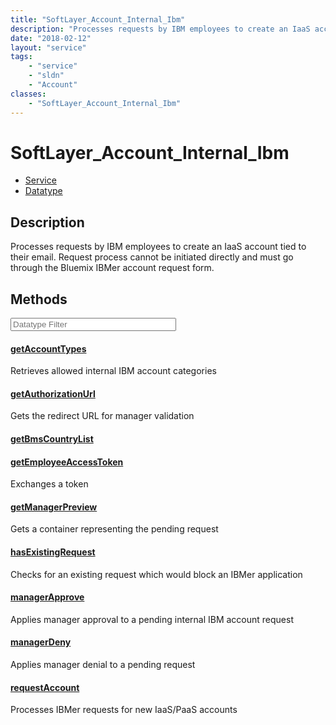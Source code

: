 ```yaml
---
title: "SoftLayer_Account_Internal_Ibm"
description: "Processes requests by IBM employees to create an IaaS account tied to their email. Request process cannot be initiated d... "
date: "2018-02-12"
layout: "service"
tags:
    - "service"
    - "sldn"
    - "Account"
classes:
    - "SoftLayer_Account_Internal_Ibm"
---
```

# SoftLayer_Account_Internal_Ibm
<div id='service-datatype'>
    <ul id='sldn-reference-tabs'>
    <li id='service'> <a href='/reference/services/SoftLayer_Account_Internal_Ibm' >Service</a></li>    <li id='datatype'> <a href='/reference/datatypes/SoftLayer_Account_Internal_Ibm' >Datatype</a></li>
    </ul>
</div>

## Description
Processes requests by IBM employees to create an IaaS account tied to their email. Request process cannot be initiated directly and must go through the Bluemix IBMer account request form. 



        
<div id="properties" class="content service-content">

## Methods

<div class="view-filters">
    <div class="clearfix">
        <div class="search-input-box">
            <input placeholder="Datatype Filter" onkeyup="titleSearch(inputId='edit-combine', divId='method-div', elementClass='method-row')" 
                type="text" id="edit-combine" value="" size="30" maxlength="128" class="form-text">
        </div>
    </div>
</div>

#### [getAccountTypes](/reference/services/SoftLayer_Account_Internal_Ibm/getAccountTypes)
Retrieves allowed internal IBM account categories

#### [getAuthorizationUrl](/reference/services/SoftLayer_Account_Internal_Ibm/getAuthorizationUrl)
Gets the redirect URL for manager validation

#### [getBmsCountryList](/reference/services/SoftLayer_Account_Internal_Ibm/getBmsCountryList)


#### [getEmployeeAccessToken](/reference/services/SoftLayer_Account_Internal_Ibm/getEmployeeAccessToken)
Exchanges a token

#### [getManagerPreview](/reference/services/SoftLayer_Account_Internal_Ibm/getManagerPreview)
Gets a container representing the pending request

#### [hasExistingRequest](/reference/services/SoftLayer_Account_Internal_Ibm/hasExistingRequest)
Checks for an existing request which would block an IBMer application

#### [managerApprove](/reference/services/SoftLayer_Account_Internal_Ibm/managerApprove)
Applies manager approval to a pending internal IBM account request

#### [managerDeny](/reference/services/SoftLayer_Account_Internal_Ibm/managerDeny)
Applies manager denial to a pending request

#### [requestAccount](/reference/services/SoftLayer_Account_Internal_Ibm/requestAccount)
Processes IBMer requests for new IaaS/PaaS accounts

</div>

